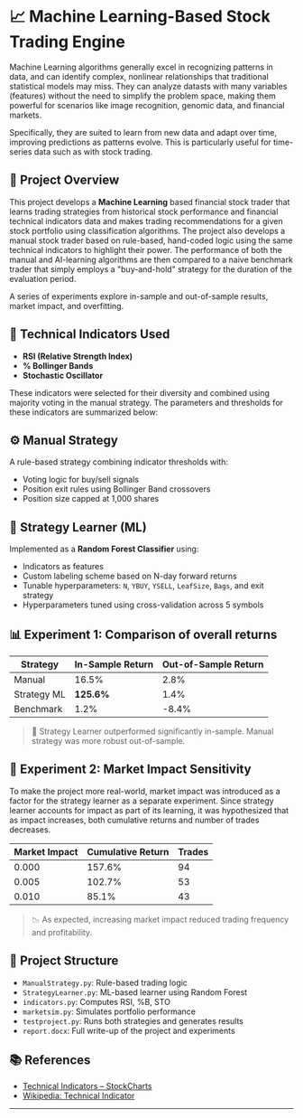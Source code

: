 
# 📈 Machine Learning-Based Stock Trading Engine
Machine Learning algorithms generally excel in recognizing patterns in data, and can identify complex, nonlinear relationships that traditional statistical models may miss. They can analyze datasts with many variables (features) without the need to simplify the problem space, making them powerful for scenarios like image recognition, genomic data, and financial markets.

Specifically, they are suited to learn from new data and adapt over time, improving predictions as patterns evolve. This is particularly useful for time-series data such as with stock trading.


## 🧠 Project Overview

This project develops a **Machine Learning** based financial stock trader that learns trading strategies from historical stock performance and financial technical indicators data and makes trading recommendations for a given stock portfolio using classification algorithms. The project also develops a manual stock trader based on rule-based, hand-coded logic using the same technical indicators to highlight their power. The performance of both the manual and AI-learning algorithms are then compared to a naive benchmark trader that simply employs a "buy-and-hold" strategy for the duration of the evaluation period.

A series of experiments explore in-sample and out-of-sample results, market impact, and overfitting.

## 🔧 Technical Indicators Used

- **RSI (Relative Strength Index)**
- **% Bollinger Bands**
- **Stochastic Oscillator**

These indicators were selected for their diversity and combined using majority voting in the manual strategy. The parameters and thresholds for these indicators are summarized below:


## ⚙️ Manual Strategy

A rule-based strategy combining indicator thresholds with:
- Voting logic for buy/sell signals
- Position exit rules using Bollinger Band crossovers
- Position size capped at 1,000 shares

## 🌲 Strategy Learner (ML)

Implemented as a **Random Forest Classifier** using:
- Indicators as features
- Custom labeling scheme based on N-day forward returns
- Tunable hyperparameters: `N`, `YBUY`, `YSELL`, `LeafSize`, `Bags`, and exit strategy
- Hyperparameters tuned using cross-validation across 5 symbols

## 📊 Experiment 1: Comparison of overall returns

| Strategy      | In-Sample Return | Out-of-Sample Return |
|---------------|------------------|-----------------------|
| Manual        | 16.5%            | 2.8%                  |
| Strategy ML   | **125.6%**       | 1.4%                  |
| Benchmark     | 1.2%             | -8.4%                 |

> 📌 Strategy Learner outperformed significantly in-sample. Manual strategy was more robust out-of-sample.

## 🧪 Experiment 2: Market Impact Sensitivity
To make the project more real-world, market impact was introduced as a factor for the strategy learner as a separate experiment. Since strategy learner accounts for impact as part of its learning, it was hypothesized that as impact increases, both cumulative returns and number of trades decreases.

| Market Impact | Cumulative Return | Trades |
|---------------|-------------------|--------|
| 0.000         | 157.6%            | 94     |
| 0.005         | 102.7%            | 53     |
| 0.010         | 85.1%             | 43     |

> 📉 As expected, increasing market impact reduced trading frequency and profitability.

## 📁 Project Structure

- `ManualStrategy.py`: Rule-based trading logic
- `StrategyLearner.py`: ML-based learner using Random Forest
- `indicators.py`: Computes RSI, %B, STO
- `marketsim.py`: Simulates portfolio performance
- `testproject.py`: Runs both strategies and generates results
- `report.docx`: Full write-up of the project and experiments

## 📚 References

- [Technical Indicators – StockCharts](https://school.stockcharts.com/doku.php?id=technical_indicators)
- [Wikipedia: Technical Indicator](https://en.wikipedia.org/wiki/Technical_indicator)

---
